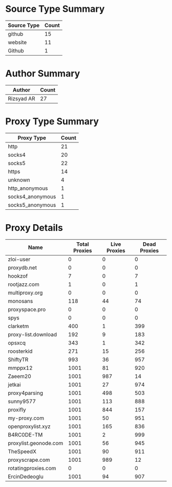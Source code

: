 # Source Type Summary

| Source Type | Count |
|-------------|-------|
| github | 15 |
| website | 11 |
| Github | 1 |


# Author Summary

| Author | Count |
|--------|-------|
| Rizsyad AR | 27 |


# Proxy Type Summary

| Proxy Type | Count |
|------------|-------|
| http | 21 |
| socks4 | 20 |
| socks5 | 22 |
| https | 14 |
| unknown | 4 |
| http_anonymous | 1 |
| socks4_anonymous | 1 |
| socks5_anonymous | 1 |


# Proxy Details

| Name | Total Proxies | Live Proxies | Dead Proxies |
|------|---------------|--------------|---------------|
| zloi-user | 0 | 0 | 0 |
| proxydb.net | 0 | 0 | 0 |
| hookzof | 7 | 0 | 7 |
| rootjazz.com | 1 | 0 | 1 |
| multiproxy.org | 0 | 0 | 0 |
| monosans | 118 | 44 | 74 |
| proxyspace.pro | 0 | 0 | 0 |
| spys | 0 | 0 | 0 |
| clarketm | 400 | 1 | 399 |
| proxy-list.download | 192 | 9 | 183 |
| opsxcq | 343 | 1 | 342 |
| roosterkid | 271 | 15 | 256 |
| ShiftyTR | 993 | 36 | 957 |
| mmppx12 | 1001 | 81 | 920 |
| Zaeem20 | 1001 | 987 | 14 |
| jetkai | 1001 | 27 | 974 |
| proxy4parsing | 1001 | 498 | 503 |
| sunny9577 | 1001 | 113 | 888 |
| proxifly | 1001 | 844 | 157 |
| my-proxy.com | 1001 | 50 | 951 |
| openproxylist.xyz | 1001 | 165 | 836 |
| B4RC0DE-TM | 1001 | 2 | 999 |
| proxylist.geonode.com | 1001 | 56 | 945 |
| TheSpeedX | 1001 | 90 | 911 |
| proxyscrape.com | 1001 | 989 | 12 |
| rotatingproxies.com | 0 | 0 | 0 |
| ErcinDedeoglu | 1001 | 94 | 907 |
